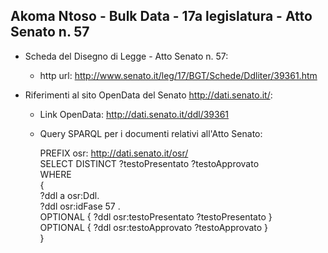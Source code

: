 ## Akoma Ntoso - Bulk Data - 17a legislatura - Atto Senato n. 57 ##

* Scheda del Disegno di Legge - Atto Senato n. 57:
	* http url: http://www.senato.it/leg/17/BGT/Schede/Ddliter/39361.htm

* Riferimenti al sito OpenData del Senato http://dati.senato.it/:
	* Link OpenData: http://dati.senato.it/ddl/39361
	* Query SPARQL per i documenti relativi all'Atto Senato:

        PREFIX osr: <http://dati.senato.it/osr/>  
		SELECT DISTINCT ?testoPresentato ?testoApprovato  
		WHERE  
		{  
		    ?ddl a osr:Ddl.  
		    ?ddl osr:idFase 57 .  
		    OPTIONAL { ?ddl osr:testoPresentato ?testoPresentato }  
		    OPTIONAL { ?ddl osr:testoApprovato ?testoApprovato }  
		}
		